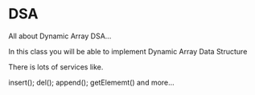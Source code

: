 # DSA
All about Dynamic Array DSA...

In this class you will be able to implement Dynamic Array Data Structure 

There is lots of services like.

insert();
del();
append();
getElememt()  and more...
